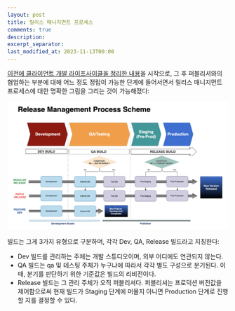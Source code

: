 ```yaml
---
layout: post
title: 릴리스 매니지먼트 프로세스
comments: true
description: 
excerpt_separator:
last_modified_at: 2023-11-13T00:00
---
```


[이전에 클라이언트 개발 라이프사이클을 정리한 내용](2023-08-15-dev-lifecycle-diagram.md)을 시작으로, 그 후 퍼블리셔와의 협업하는 부분에 대해 어느 정도 정립이 가능한 단계에 들어서면서 릴리스 매니지먼트 프로세스에 대한 명확한 그림을 그리는 것이 가능해졌다:

![Untitled](/assets/img/blog/release-management-process/release-management-process-scheme.png)  

빌드는 그게 3가지 유형으로 구분하며, 각각 Dev, QA, Release 빌드라고 지칭한다:  
- Dev 빌드를 관리하는 주체는 개발 스튜디오이며, 외부 어디에도 연관되지 않는다.
- QA 빌드는 qa 및 테스팅 주체가 누구냐에 따라서 각각 별도 구성으로 분기된다. 이 때, 분기를 판단하기 위한 기준값은 빌드의 리비전이다.
- Release 빌드는 그 관리 주체가 오직 퍼블리셔다. 퍼블리셔는 프로덕션 버전값을 제어함으로써 현재 빌드가 Staging 단계에 머물지 아니면 Production 단계로 진행할 지를 결정할 수 있다.
